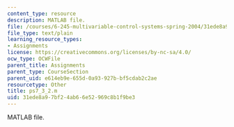 ```yaml
---
content_type: resource
description: MATLAB file.
file: /courses/6-245-multivariable-control-systems-spring-2004/31ede8a97bf24ab66e52969c8b1f9be3_ps7_3_2.m
file_type: text/plain
learning_resource_types:
- Assignments
license: https://creativecommons.org/licenses/by-nc-sa/4.0/
ocw_type: OCWFile
parent_title: Assignments
parent_type: CourseSection
parent_uid: e614eb9e-655d-0a93-927b-bf5cdab2c2ae
resourcetype: Other
title: ps7_3_2.m
uid: 31ede8a9-7bf2-4ab6-6e52-969c8b1f9be3
---
```

MATLAB file.